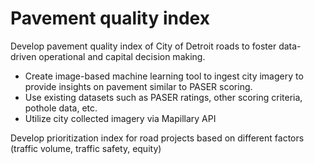 # Pavement quality index

Develop pavement quality index of City of Detroit roads to foster data-driven operational and capital decision making. 
- Create image-based machine learning tool to ingest city imagery to provide insights on pavement similar to PASER scoring.
- Use existing datasets such as PASER ratings, other scoring criteria, pothole data, etc. 
- Utilize city collected imagery via Mapillary API

Develop prioritization index for road projects based on different factors (traffic volume, traffic safety, equity) 
